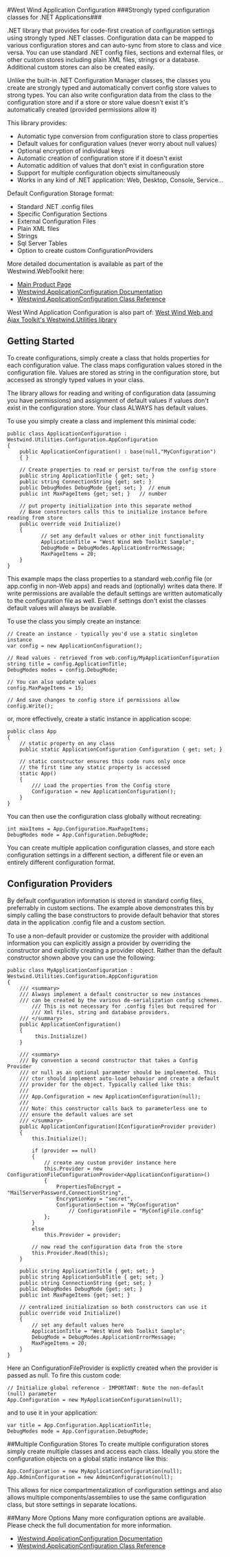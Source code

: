#West Wind Application Configuration
###Strongly typed configuration classes for .NET Applications###

.NET library that provides for code-first creation of configuration settings
using strongly typed .NET classes. Configuration data can be mapped to various
configuration stores and can auto-sync from store to class and vice versa.
You can use standard .NET config files, sections and external files, or 
other custom stores including plain XML files, strings or a database.
Additional custom stores can also be created easily.

Unlike the built-in .NET Configuration Manager classes, the classes you
create are strongly typed and automatically convert config store values
to strong types. You can also write configuration data from the class to
the configuration store and if a store or store value doesn't exist it's
automatically created (provided permissions allow it)

This library provides:

* Automatic type conversion from configuration store to class properties
* Default values for configuration values (never worry about null values)
* Optional encryption of individual keys
* Automatic creation of configuration store if it doesn't exist
* Automatic addition of values that don't exist in configuration store
* Support for multiple configuration objects simultaneously
* Works in any kind of .NET application: Web, Desktop, Console, Service...

Default Configuration Storage format:

* Standard .NET .config files
* Specific Configuration Sections
* External Configuration Files
* Plain XML files
* Strings
* Sql Server Tables
* Option to create custom ConfigurationProviders

More detailed documentation is available as part of the Westwind.WebToolkit
here:
* [Main Product Page](http://west-wind.com/westwind.applicationconfiguration)
* [Westwind.ApplicationConfiguration Documentation](http://west-wind.com/westwind.applicationconfiguration/docs)
* [Westwind.ApplicationConfiguration Class Reference](hhttp://west-wind.com/westwind.ApplicationConfiguration/docs?page=_3lf07k2cg.htm)

West Wind Application Configuration is also part of: 
[West Wind Web and Ajax Toolkit's Westwind.Utilities library](http://west-wind.com/WestwindWebToolkit/)

## Getting Started
To create configurations, simply create a class that holds properties
for each configuration value. The class maps configuration values
stored in the configuration file. Values are stored as string in 
the configuration store, but accessed as strongly typed values
in your class.

The library allows for reading and writing of configuration data
(assuming you have permissions) and assignment of default values
if values don't exist in the configuration store. Your class ALWAYS
has default values.

To use you simply create a class and implement this minimal code:

	public class ApplicationConfiguration : Westwind.Utilities.Configuration.AppConfiguration
	{
	    public ApplicationConfiguration() : base(null,"MyConfiguration")
	    { }
	    
	    // Create properties to read or persist to/from the config store
	    public string ApplicationTitle { get; set; }
	    public string ConnectionString {get; set; }
	    public DebugModes DebugMode {get; set; }  // enum
	    public int MaxPageItems {get; set; }   // number

	    // put property initialization into this separate method
	    // Base constructors calls this to initialize instance before reading from store
	    public override void Initialize()
	    {
	           // set any default values or other init functionality
	           ApplicationTitle = "West Wind Web Toolkit Sample";
	           DebugMode = DebugModes.ApplicationErrorMessage;
	           MaxPageItems = 20;
	    }
	}

This example maps the class properties to a standard web.config 
file (or app.config in non-Web apps) and reads and (optionally) writes
data there. If write permissions are available the default settings
are written automatically to the configuration file as well. Even
if settings don't exist the classes default values will always be
available.

To use the class you simply create an instance:

	// Create an instance - typically you'd use a static singleton instance
	var config = new ApplicationConfiguration();
	
	// Read values - retrieved from web.config/MyApplicationConfiguration
	string title = config.ApplicationTitle;
	DebugModes modes = config.DebugMode;  
	
	// You can also update values
	config.MaxPageItems = 15;
	
	// And save changes to config store if permissions allow
	config.Write();

or, more effectively, create a static instance in application scope:

	public class App
	{
	    // static property on any class
	    public static ApplicationConfiguration Configuration { get; set; }
	
	    // static constructor ensures this code runs only once 
	    // the first time any static property is accessed
	    static App()
	    {
	        /// Load the properties from the Config store
	        Configuration = new ApplicationConfiguration();
	    }
	}

You can then use the configuration class globally without recreating:

	int maxItems = App.Configuration.MaxPageItems;
	DebugModes mode = App.Configuration.DebugMode;

You can create multiple application configuration classes, and store each
configuration settings in a different section, a different file or even an
entirely different configuration format.

## Configuration Providers
By default configuration information is stored in standard config files,
preferrably in custom sections. The example above demonstrates this
by simply calling the base constructors to provide default behavior
that stores data in the application .config file and a custom section.

To use a non-default provider or customize the provider with additional
information you can explicitly assign a provider by overriding the 
constructor and explicitly creating a provider object. Rather than 
the default constructor shown above you can use the following:

	public class MyApplicationConfiguration : Westwind.Utilities.Configuration.AppConfiguration
	{
	    /// <summary>
	    /// Always implement a default constructor so new instances
	    /// can be created by the various de-serialization config schemes.
            /// This is not necessary for .config files but required for
            /// Xml files, string and database providers.            
	    /// </summary>
	    public ApplicationConfiguration() 
	    {
	         this.Initialize()
	    }

	    /// <summary>
	    /// By convention a second constructor that takes a Config Provider
	    /// or null as an optional parameter should be implemented. This
	    /// ctor should implement auto-load behavior and create a default
	    /// provider for the object. Typically called like this:
	    ///
	    /// App.Configuration = new ApplicationConfiguration(null);
	    /// 
	    /// Note: this constructor calls back to parameterless one to
	    /// ensure the default values are set
	    /// </summary>  
	    public ApplicationConfiguration(IConfigurationProvider provider)
	    {
	        this.Initialize();

	        if (provider == null)
	        {
	            // create any custom provider instance here
	            this.Provider = new ConfigurationFileConfigurationProvider<ApplicationConfiguration>()
	            {
	                PropertiesToEncrypt = "MailServerPassword,ConnectionString",
	                EncryptionKey = "secret",
	                ConfigurationSection = "MyConfiguration"
                        // ConfigurationFile = "MyConfigFile.config"
	            };
	        }
	        else
	            this.Provider = provider;

	        // now read the configuration data from the store
	        this.Provider.Read(this);
	    }

	    public string ApplicationTitle { get; set; }
	    public string ApplicationSubTitle { get; set; } 
	    public string ConnectionString {get; set; }
	    public DebugModes DebugMode {get; set; }
	    public int MaxPageItems {get; set; }

	    // centralized initialization so both constructors can use it
	    public override void Initialize()
	    {
	        // set any default values here
	        ApplicationTitle = "West Wind Web Toolkit Sample";
	        DebugMode = DebugModes.ApplicationErrorMessage;
	        MaxPageItems = 20;
	    }
	}

Here an ConfigurationFileProvider is explictly created when the provider is passed as null.
To fire this custom code:

	// Initialize global reference - IMPORTANT: Note the non-default (null) parameter
	App.Configuration = new MyApplicationConfiguration(null);

and to use it in your application:

	var title = App.Configuration.ApplicationTitle;
	DebugModes mode = App.Configuration.DebugMode;

##Multiple Configuration Stores
To create multiple configuration stores simply create multiple classes and 
access each class. Ideally you store the configuration objects on a global
static instance like this:

	App.Configuration = new MyApplicationConfiguration(null);
	App.AdminConfiguration = new AdminConfiguration(null);

This allows for nice compartmentalization of configuration settings and
also allows multiple components/assemblies to use the same configuration
class, but store settings in separate locations.

##Many More Options
Many more configuration options are available. Please check the full documentation
for more information.

* [Westwind.ApplicationConfiguration Documentation](http://west-wind.com/westwindwebtoolkit/docs/page=_2le027umn.htm)
* [Westwind.ApplicationConfiguration Class Reference](http://west-wind.com/westwindwebtoolkit/docs/?page=_3ff0psdpu.htm)